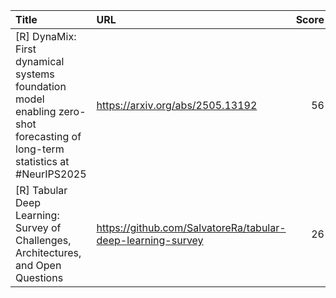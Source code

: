 | Title                                                                                                                        | URL                                                         |   Score | Date                |
|:-----------------------------------------------------------------------------------------------------------------------------|:------------------------------------------------------------|--------:|:--------------------|
| [R] DynaMix: First dynamical systems foundation model enabling zero-shot forecasting of long-term statistics at #NeurIPS2025 | https://arxiv.org/abs/2505.13192                            |      56 | 2025-09-27 09:34:54 |
| [R] Tabular Deep Learning: Survey of Challenges, Architectures, and Open Questions                                           | https://github.com/SalvatoreRa/tabular-deep-learning-survey |      26 | 2025-09-24 16:38:19 |